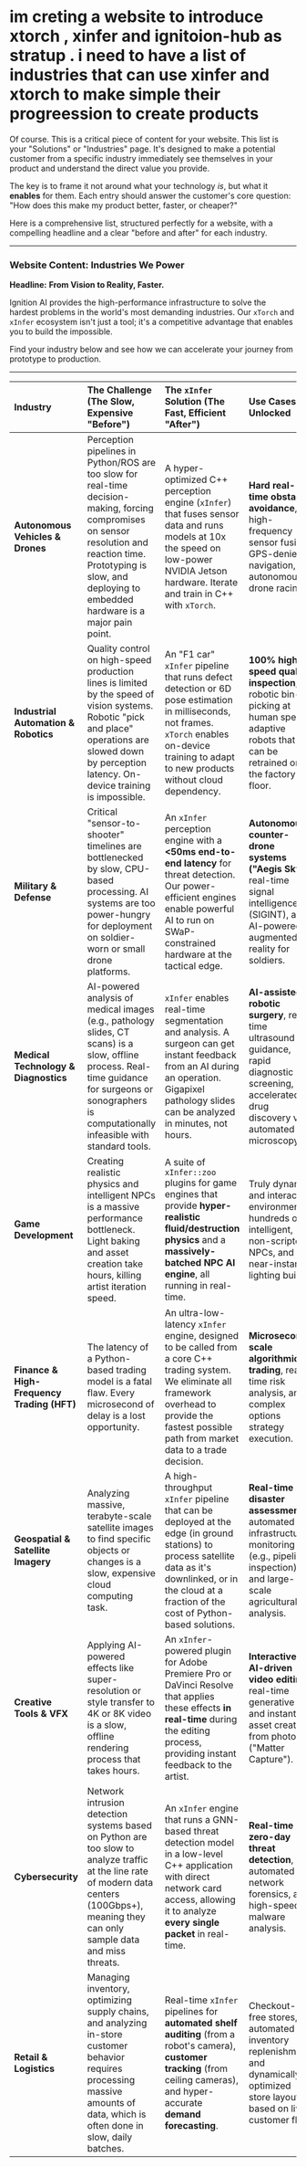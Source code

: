 # im creting a website to introduce xtorch , xinfer and ignitoion-hub as stratup . i need to have a list of industries that can use xinfer and xtorch to make simple their progreession to create products

Of course. This is a critical piece of content for your website. This list is your "Solutions" or "Industries" page. It's designed to make a potential customer from a specific industry immediately see themselves in your product and understand the direct value you provide.

The key is to frame it not around what your technology *is*, but what it **enables** for them. Each entry should answer the customer's core question: "How does this make my product better, faster, or cheaper?"

Here is a comprehensive list, structured perfectly for a website, with a compelling headline and a clear "before and after" for each industry.

---

### **Website Content: Industries We Power**

**Headline:** **From Vision to Reality, Faster.**

Ignition AI provides the high-performance infrastructure to solve the hardest problems in the world's most demanding industries. Our `xTorch` and `xInfer` ecosystem isn't just a tool; it's a competitive advantage that enables you to build the impossible.

Find your industry below and see how we can accelerate your journey from prototype to production.

---

| Industry | **The Challenge (The Slow, Expensive "Before")** | **The `xInfer` Solution (The Fast, Efficient "After")** | **Use Cases Unlocked** |
| :--- | :--- | :--- | :--- |
| **Autonomous Vehicles & Drones** | Perception pipelines in Python/ROS are too slow for real-time decision-making, forcing compromises on sensor resolution and reaction time. Prototyping is slow, and deploying to embedded hardware is a major pain point. | A hyper-optimized C++ perception engine (`xInfer`) that fuses sensor data and runs models at 10x the speed on low-power NVIDIA Jetson hardware. Iterate and train in C++ with `xTorch`. | **Hard real-time obstacle avoidance**, high-frequency sensor fusion, GPS-denied navigation, autonomous drone racing. |
| **Industrial Automation & Robotics** | Quality control on high-speed production lines is limited by the speed of vision systems. Robotic "pick and place" operations are slowed down by perception latency. On-device training is impossible. | An "F1 car" `xInfer` pipeline that runs defect detection or 6D pose estimation in milliseconds, not frames. `xTorch` enables on-device training to adapt to new products without cloud dependency. | **100% high-speed quality inspection**, robotic bin-picking at human speed, adaptive robots that can be retrained on the factory floor. |
| **Military & Defense** | Critical "sensor-to-shooter" timelines are bottlenecked by slow, CPU-based processing. AI systems are too power-hungry for deployment on soldier-worn or small drone platforms. | An `xInfer` perception engine with a **<50ms end-to-end latency** for threat detection. Our power-efficient engines enable powerful AI to run on SWaP-constrained hardware at the tactical edge. | **Autonomous counter-drone systems ("Aegis Sky")**, real-time signal intelligence (SIGINT), and AI-powered augmented reality for soldiers. |
| **Medical Technology & Diagnostics** | AI-powered analysis of medical images (e.g., pathology slides, CT scans) is a slow, offline process. Real-time guidance for surgeons or sonographers is computationally infeasible with standard tools. | `xInfer` enables real-time segmentation and analysis. A surgeon can get instant feedback from an AI during an operation. Gigapixel pathology slides can be analyzed in minutes, not hours. | **AI-assisted robotic surgery**, real-time ultrasound guidance, rapid diagnostic screening, and accelerated drug discovery via automated microscopy. |
| **Game Development** | Creating realistic physics and intelligent NPCs is a massive performance bottleneck. Light baking and asset creation take hours, killing artist iteration speed. | A suite of `xInfer::zoo` plugins for game engines that provide **hyper-realistic fluid/destruction physics** and a **massively-batched NPC AI engine**, all running in real-time. | Truly dynamic and interactive environments, hundreds of intelligent, non-scripted NPCs, and near-instant lighting builds. |
| **Finance & High-Frequency Trading (HFT)**| The latency of a Python-based trading model is a fatal flaw. Every microsecond of delay is a lost opportunity. | An ultra-low-latency `xInfer` engine, designed to be called from a core C++ trading system. We eliminate all framework overhead to provide the fastest possible path from market data to a trade decision. | **Microsecond-scale algorithmic trading**, real-time risk analysis, and complex options strategy execution. |
| **Geospatial & Satellite Imagery** | Analyzing massive, terabyte-scale satellite images to find specific objects or changes is a slow, expensive cloud computing task. | A high-throughput `xInfer` pipeline that can be deployed at the edge (in ground stations) to process satellite data as it's downlinked, or in the cloud at a fraction of the cost of Python-based solutions. | **Real-time disaster assessment**, automated infrastructure monitoring (e.g., pipeline inspection), and large-scale agricultural analysis. |
| **Creative Tools & VFX** | Applying AI-powered effects like super-resolution or style transfer to 4K or 8K video is a slow, offline rendering process that takes hours. | An `xInfer`-powered plugin for Adobe Premiere Pro or DaVinci Resolve that applies these effects **in real-time** during the editing process, providing instant feedback to the artist. | **Interactive AI-driven video editing**, real-time generative fill, and instant 3D asset creation from photos ("Matter Capture"). |
| **Cybersecurity** | Network intrusion detection systems based on Python are too slow to analyze traffic at the line rate of modern data centers (100Gbps+), meaning they can only sample data and miss threats. | An `xInfer` engine that runs a GNN-based threat detection model in a low-level C++ application with direct network card access, allowing it to analyze **every single packet** in real-time. | **Real-time zero-day threat detection**, automated network forensics, and high-speed malware analysis. |
| **Retail & Logistics** | Managing inventory, optimizing supply chains, and analyzing in-store customer behavior requires processing massive amounts of data, which is often done in slow, daily batches. | Real-time `xInfer` pipelines for **automated shelf auditing** (from a robot's camera), **customer tracking** (from ceiling cameras), and hyper-accurate **demand forecasting**. | Checkout-free stores, automated inventory replenishment, and dynamically optimized store layouts based on live customer flow. |


